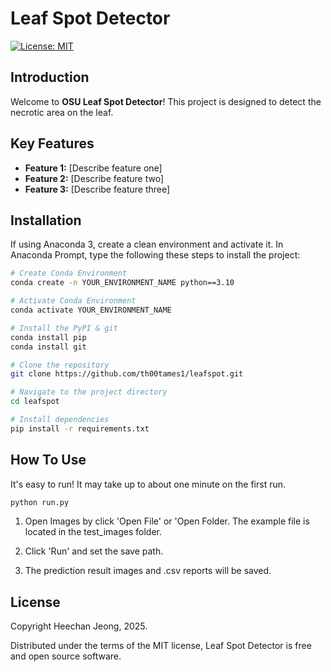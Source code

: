 # Leaf Spot Detector

[![License: MIT](https://img.shields.io/badge/License-MIT-yellow.svg)](https://opensource.org/licenses/MIT)

## Introduction

Welcome to **OSU Leaf Spot Detector**! This project is designed to detect the necrotic area on the leaf.

## Key Features

- **Feature 1:** [Describe feature one]
- **Feature 2:** [Describe feature two]
- **Feature 3:** [Describe feature three]

## Installation

If using Anaconda 3, create a clean environment and activate it. 
In Anaconda Prompt, type the following these steps to install the project:
```bash
# Create Conda Environment
conda create -n YOUR_ENVIRONMENT_NAME python==3.10

# Activate Conda Environment
conda activate YOUR_ENVIRONMENT_NAME

# Install the PyPI & git
conda install pip
conda install git

# Clone the repository
git clone https://github.com/th00tames1/leafspot.git

# Navigate to the project directory
cd leafspot

# Install dependencies
pip install -r requirements.txt
```

## How To Use

It's easy to run! It may take up to about one minute on the first run.
```bash
python run.py
```

1. Open Images by click 'Open File' or 'Open Folder. 
The example file is located in the test_images folder.

2. Click 'Run' and set the save path.

3. The prediction result images and .csv reports will be saved.


## License

Copyright Heechan Jeong, 2025.

Distributed under the terms of the MIT license, Leaf Spot Detector is free and open source software.